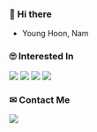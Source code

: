 ### 👋 Hi there 

<!--
**Nam-Younghoon/Nam-Younghoon** is a ✨ _special_ ✨ repository because its `README.md` (this file) appears on your GitHub profile.

Here are some ideas to get you started:

- 🔭 I’m currently working on ...
- 🌱 I’m currently learning ...
- 👯 I’m looking to collaborate on ...
- 🤔 I’m looking for help with ...
- 💬 Ask me about ...
- 📫 How to reach me: ...
- 😄 Pronouns: ...
- ⚡ Fun fact: ...
-->

  <ul>
  <li> Young Hoon, Nam </li>
  </ul>
  
  ### 🙄 Interested In
  <span><img src="https://img.shields.io/badge/Python-3776AB?style=for-the-badge&logo=Python&logoColor=white"></span>
  <span><img src="https://img.shields.io/badge/django-092E20?style=for-the-badge&logo=django&logoColor=white"></span>
  <span><img src="https://img.shields.io/badge/Android-34A853?style=for-the-badge&logo=Android&logoColor=white"></span>
  <span><img src="https://img.shields.io/badge/Flutter-02569B?style=for-the-badge&logo=Flutter&logoColor=white"></span>
  

  ### ✉ Contact Me
  <a href="mailto:huny3410@gmail.com" target="_blank">
    <img src="https://img.shields.io/badge/Gmail-EA4335?style=for-the-badge&logo=Gmail&logoColor=white">
  </a>
  
